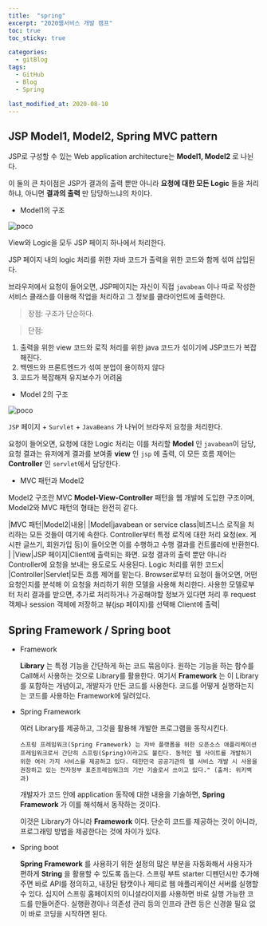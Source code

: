 ```yaml
---
title:  "spring"
excerpt: "2020웹서비스 개발 캠프"
toc: true
toc_sticky: true

categories:
  - gitBlog
tags:
  - GitHub
  - Blog
  - Spring

last_modified_at: 2020-08-10
---
```



## JSP Model1, Model2, Spring MVC pattern


JSP로 구성할 수 있는 Web application architecture는 **Model1, Model2** 로 나뉜다.

이 둘의 큰 차이점은 JSP가 결과의 출력 뿐만 아니라 **요청에 대한 모든 Logic** 들을 처리하냐, 아니면 **결과의 출력** 만 담당하느냐의 차이다.






- Model1의 구조


![poco](https://t1.daumcdn.net/cfile/tistory/2650294B56C1BFD515)


View와 Logic을 모두 JSP 페이지 하나에서 처리한다.

JSP 페이지 내의 logic 처리를 위한 자바 코드가 출력을 위한 코드와 함께 섞여 삽입된다.

브라우저에서 요청이 들어오면, JSP페이지는 자신이 직접 `javabean` 이나 따로 작성한 서비스 클래스를 이용해 작업을 처리하고 그 정보를 클라이언트에 출력한다.



> 장점: 구조가 단순하다.

> 단점:
1) 출력을 위한 view 코드와 로직 처리를 위한 java 코드가 섞이기에 JSP코드가 복잡해진다.
2) 백엔드와 프론트엔드가 섞여 분업이 용이하지 않다
3) 코드가 복잡해져 유지보수가 어려움





- Model 2의 구조


![poco](https://img1.daumcdn.net/thumb/R720x0.q80/?scode=mtistory2&fname=http%3A%2F%2Fcfile7.uf.tistory.com%2Fimage%2F996D3C455C10811935F9D5)


`JSP` 페이지 + `Survlet` + `JavaBeans` 가 나뉘어 브라우저 요청을 처리한다.

요청이 들어오면, 요청에 대한 Logic 처리는 이를 처리할 **Model** 인 `javabean`이 담당, 요청 결과는 유저에게 결과를 보여줄 **view** 인 `jsp` 에 출력, 이 모든 흐름 제어는 **Controller** 인 `servlet`에서 담당한다.






- MVC 패턴과 Model2

Model2 구조란 MVC **Model-View-Controller** 패턴을 웹 개발에 도입한 구조이며, Model2와 MVC 패턴의 형태는 완전히 같다.

|MVC 패턴|Model2|내용|
|Model|javabean or service class|비즈니스 로직을 처리하는 모든 것들이 여기에 속한다. Controller부터 특정 로직에 대한 처리 요청(ex. 게시판 글쓰기, 회원가입 등)이 들어오면 이를 수행하고 수행 결과를 컨트롤러에 반환한다. |
|View|JSP 페이지|Client에 출력되는 화면. 요청 결과의 출력 뿐만 아니라 Controller에 요청을 보내는 용도로도 사용된다. Logic 처리를 위한 코드x|
|Controller|Servlet|모든 흐름 제어를 맡는다. Browser로부터 요청이 들어오면, 어떤 요청인지를 분석해 이 요청을 처리하기 위한 모델을 사용해 처리한다. 사용한 모델로부터 처리 결과를 받으면, 추가로 처리하거나 가공해야할 정보가 있다면 처리 후 request 객체나 session 객체에 저장하고 뷰(jsp 페이지)를 선택해 Client에 출력|








## Spring Framework / Spring boot


- Framework

  **Library** 는 특정 기능을 간단하게 하는 코드 묶음이다. 원하는 기능을 하는 함수를 Call해서 사용하는 것으로 Library를 활용한다. 여기서 **Framework** 는 이 Library를 포함하는 개념이고, 개발자가 만든 코드를 사용한다. 코드를 어떻게 실행하는지는 코드를 사용하는 Framework에 달려있다.



- Spring Framework

  여러 Library를 제공하고, 그것을 활용해 개발한 프로그램을 동작시킨다.

  `스프링 프레임워크(Spring Framework) 는 자바 플랫폼을 위한 오픈소스 애플리케이션 프레임워크로서 간단히 스프링(Spring)이라고도 불린다. 동적인 웹 사이트를 개발하기 위한 여러 가지 서비스를 제공하고 있다. 대한민국 공공기관의 웹 서비스 개발 시 사용을 권장하고 있는 전자정부 표준프레임워크의 기반 기술로서 쓰이고 있다." (출처: 위키백과)`


  개발자가 코드 안에 application 동작에 대한 내용을 기술하면, **Spring Framework** 가 이를 해석해서 동작하는 것이다.

  이것은 Library가 아니라 **Framework** 이다. 단순히 코드를 제공하는 것이 아니라, 프로그래밍 방법을 제공한다는 것에 차이가 있다.



- Spring boot

  **Spring Framework** 를 사용하기 위한 설정의 많은 부분을 자동화해서 사용자가 편하게 **String** 을 활용할 수 있도록 돕는다.
  스프링 부트 starter 디펜던시만 추가해주면 바로 API를 정의하고, 내장된 탐캣이나 제티로 웹 애플리케이션 서버를 실행할 수 있다.
  심지어 스프링 홈페이지의 이니셜라이저를 사용하면 바로 실행 가능한 코드를 만들어준다. 실행환경이나 의존성 관리 등의 인프라 관련 등은 신경쓸 필요 없이 바로 코딩을 시작하면 된다.
